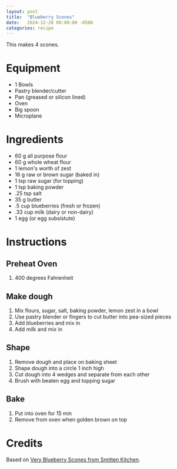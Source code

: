 ```yaml
---
layout: post
title:  "Blueberry Scones"
date:   2024-12-28 00:00:00 -0500
categories: recipe
---
```


This makes 4 scones.

# Equipment

- 1 Bowls
- Pastry blender/cutter
- Pan (greased or silicon lined)
- Oven
- Big spoon
- Microplane

# Ingredients

- 60 g all purpose flour
- 60 g whole wheat flour
- 1 lemon's worth of zest
- 16 g raw or brown sugar (baked in)
- 1 tsp raw sugar (for topping)
- 1 tsp baking powder
- .25 tsp salt
- 35 g butter
- .5 cup blueberries (fresh or frozen)
- .33 cup milk (dairy or non-dairy)
- 1 egg (or egg subsistute)


# Instructions

## Preheat Oven

1. 400 degrees Fahrenheit

## Make dough 

1. Mix flours, sugar, salt, baking powder, lemon zest in a bowl
1. Use pastry blender or fingers to cut butter into pea-sized pieces
1. Add blueberries and mix in
1. Add milk and mix in

## Shape
1. Remove dough and place on baking sheet
1. Shape dough into a circle 1 inch high
1. Cut dough into 4 wedges and separate from each other
1. Brush with beaten egg and topping sugar

## Bake

1. Put into oven for 15 min
1. Remove from oven when golden brown on top 


# Credits

Based on [Very Blueberry Scones from Smitten Kitchen](https://smittenkitchen.com/2015/07/very-blueberry-scones/).